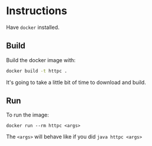 # Instructions

Have `docker` installed.

## Build

Build the docker image with:

```bash
docker build -t httpc .
```

It's going to take a little bit of time to download and build.

## Run
To run the image:

```
docker run --rm httpc <args>
```

The `<args>` will behave like if you did `java httpc <args>`


